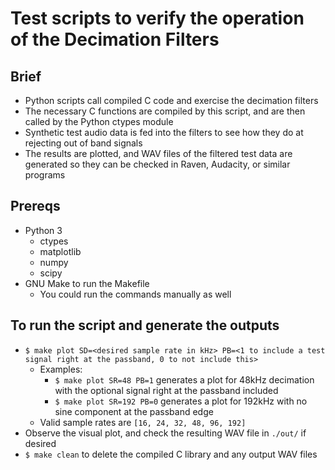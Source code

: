 # Test scripts to verify the operation of the Decimation Filters

## Brief

- Python scripts call compiled C code and exercise the decimation filters
- The necessary C functions are compiled by this script, and are then called by the Python ctypes module
- Synthetic test audio data is fed into the filters to see how they do at rejecting out of band signals
- The results are plotted, and WAV files of the filtered test data are generated so they can be checked in Raven, Audacity, or similar programs

## Prereqs

- Python 3
    - ctypes
    - matplotlib
    - numpy
    - scipy
- GNU Make to run the Makefile
    - You could run the commands manually as well

## To run the script and generate the outputs

- `$ make plot SD=<desired sample rate in kHz> PB=<1 to include a test signal right at the passband, 0 to not include this>`
    - Examples:
        - `$ make plot SR=48 PB=1` generates a plot for 48kHz decimation with the optional signal right at the passband included
        - `$ make plot SR=192 PB=0` generates a plot for 192kHz with no sine component at the passband edge
    - Valid sample rates are `[16, 24, 32, 48, 96, 192]`
- Observe the visual plot, and check the resulting WAV file in `./out/` if desired
- `$ make clean` to delete the compiled C library and any output WAV files
